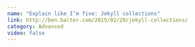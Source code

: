 ```yaml
---
name: "Explain like I’m five: Jekyll collections"
link: http://ben.balter.com/2015/02/20/jekyll-collections/
category: Advanced
video: false
---
```

